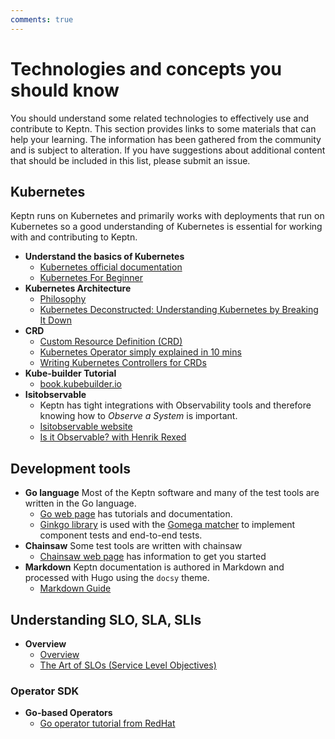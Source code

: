 ```yaml
---
comments: true
---
```


# Technologies and concepts you should know

You should understand some related technologies
to effectively use and contribute to Keptn.
This section provides links to some materials that can help your learning.
The information has been gathered from the community and is subject to alteration.
If you have suggestions about additional content that should be included in this list,
please submit an issue.

## Kubernetes

Keptn runs on Kubernetes and primarily works with deployments that run on Kubernetes
so a good understanding of Kubernetes is essential
for working with and contributing to Keptn.

* **Understand the basics of Kubernetes**
  * [Kubernetes official documentation](https://kubernetes.io/docs/concepts/overview/)
  * [Kubernetes For Beginner](https://youtu.be/X48VuDVv0do)
* **Kubernetes Architecture**
  * [Philosophy](https://youtu.be/ZuIQurh_kDk)
  * [Kubernetes Deconstructed: Understanding Kubernetes by Breaking It Down](https://www.youtube.com/watch?v=90kZRyPcRZw)
* **CRD**
  * [Custom Resource Definition (CRD)](https://www.youtube.com/watch?v=xGafiZEX0YA)
  * [Kubernetes Operator simply explained in 10 mins](https://www.youtube.com/watch?v=ha3LjlD6g7g)
  * [Writing Kubernetes Controllers for CRDs](https://www.youtube.com/watch?v=7wdUa4Ulwxg)
* **Kube-builder Tutorial**
  * [book.kubebuilder.io](https://book.kubebuilder.io/introduction.html)
* **Isitobservable**
  * Keptn has tight integrations with Observability tools and therefore knowing how to _Observe a System_ is important.
  * [Isitobservable website](https://isitobservable.io/)
  * [Is it Observable?
    with Henrik Rexed](https://www.youtube.com/watch?v=aMwk2qo0v40)

## Development tools

* **Go language**
  Most of the Keptn software and many of the test tools
  are written in the Go language.
  * [Go web page](https://go.dev/)
  has tutorials and documentation.
  * [Ginkgo library](https://github.com/onsi/ginkgo/blob/master/README.md)
    is used with the
    [Gomega matcher](https://onsi.github.io/gomega/)
    to implement component tests and end-to-end tests.
* **Chainsaw**
  Some test tools are written with chainsaw
  * [Chainsaw web page](https://kyverno.github.io/chainsaw/)
  has information to get you started
* **Markdown**
  Keptn documentation is authored in Markdown
  and processed with Hugo using the `docsy` theme.
  * [Markdown Guide](https://www.markdownguide.org/)

## Understanding SLO, SLA, SLIs

* **Overview**
  * [Overview](https://www.youtube.com/watch?v=tEylFyxbDLE)
  * [The Art of SLOs (Service Level Objectives)](https://www.youtube.com/watch?v=E3ReKuJ8ewA)

### Operator SDK

* **Go-based Operators**
  * [Go operator tutorial from RedHat](https://docs.okd.io/latest/operators/operator_sdk/golang/osdk-golang-tutorial.html)
